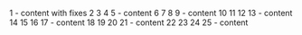 1 - content with fixes
2
3
4
5 - content
6
7
8
9 - content
10
11
12
13 - content
14
15
16
17 - content
18
19
20
21 - content
22
23
24
25 - content
